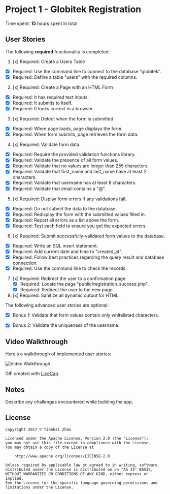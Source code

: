 # Project 1 - Globitek Registration

Time spent: **15** hours spent in total

## User Stories

The following **required** functionality is completed:

1. [x]  Required: Create a Users Table
  * [x]  Required: Use the command line to connect to the database "globitek".
  * [x]  Required: Define a table "users" with the required columns.

2. [x]  Required: Create a Page with an HTML Form
  * [x]  Required: It has required text inputs.
  * [x]  Required: It submits to itself.
  * [x]  Required: It looks correct in a browser.
  
3. [x]  Required: Detect when the form is submitted.
  * [x]  Required: When page loads, page displays the form.
  * [x]  Required: When form submits, page retrieves the form data.

4. [x]  Required: Validate form data.
  * [x]  Required: Require the provided validation functions library.
  * [x]  Required: Validate the presence of all form values.
  * [x]  Required: Validate that no values are longer than 255 characters.
  * [x]  Required: Validate that first\_name and last\_name have at least 2 characters.
  * [x]  Required: Validate that username has at least 8 characters.
  * [x]  Required: Validate that email contains a "@".

5. [x]  Required: Display form errors if any validations fail.
  * [x]  Required: Do not submit the data to the database.
  * [x]  Required: Redisplay the form with the submitted values filled in.
  * [x]  Required: Report all errors as a list above the form.
  * [x]  Required: Test each field to ensure you get the expected errors.

6. [x]  Required: Submit successfully-validated form values to the database.
  * [x]  Required: Write an SQL insert statement.
  * [x]  Required: Add current date and time to "created\_at".
  * [x]  Required: Follow best practices regarding the query result and database connection.
  * [x]  Required: Use the command line to check the records.

7. [x]  Required: Redirect the user to a confirmation page.
    * [x]  Required: Locate the page "public/registration\_success.php".
    * [x]  Required: Redirect the user to the new page. 

8. [x]  Required: Sanitize all dynamic output for HTML. 


The following advanced user stories are optional:

* [x]  Bonus 1: Validate that form values contain only whitelisted characters.

* [x]  Bonus 2: Validate the uniqueness of the username.


## Video Walkthrough

Here's a walkthrough of implemented user stories:

<img src='http://i.imgur.com/bZZpcSk.gif' title='Video Walkthrough' width='' alt='Video Walkthrough' />

GIF created with [LiceCap](http://www.cockos.com/licecap/).

## Notes

Describe any challenges encountered while building the app.

## License

    Copyright 2017 © Tiankai Zhao

    Licensed under the Apache License, Version 2.0 (the "License");
    you may not use this file except in compliance with the License.
    You may obtain a copy of the License at

        http://www.apache.org/licenses/LICENSE-2.0

    Unless required by applicable law or agreed to in writing, software
    distributed under the License is distributed on an "AS IS" BASIS,
    WITHOUT WARRANTIES OR CONDITIONS OF ANY KIND, either express or implied.
    See the License for the specific language governing permissions and
    limitations under the License.
